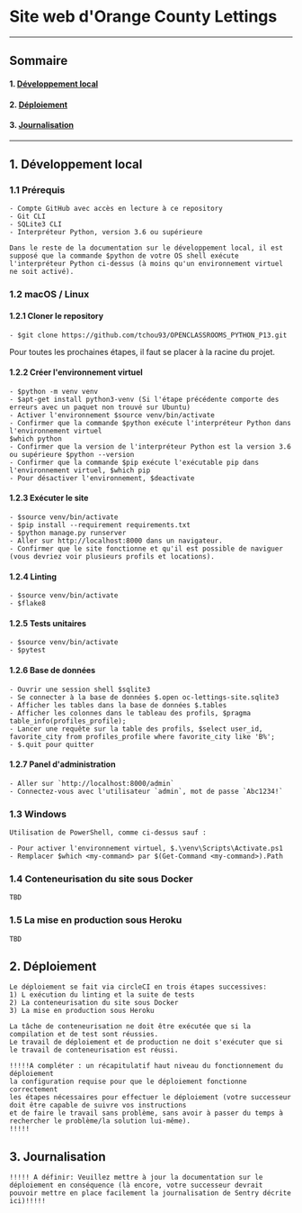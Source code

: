# Site web d'Orange County Lettings

---
## Sommaire
#### 1. [Développement local](#dev_local)
#### 2. [Déploiement](#deploiement)
#### 3. [Journalisation](#journalisation)
---

<a name="dev_local"></a>
## 1. Développement local

### 1.1 Prérequis
```
- Compte GitHub avec accès en lecture à ce repository
- Git CLI
- SQLite3 CLI
- Interpréteur Python, version 3.6 ou supérieure

Dans le reste de la documentation sur le développement local, il est supposé que la commande $python de votre OS shell exécute l'interpréteur Python ci-dessus (à moins qu'un environnement virtuel ne soit activé).
```

### 1.2 macOS / Linux

#### 1.2.1 Cloner le repository
```
- $git clone https://github.com/tchou93/OPENCLASSROOMS_PYTHON_P13.git
```

Pour toutes les prochaines étapes, il faut se placer à la racine du projet.

#### 1.2.2 Créer l'environnement virtuel
```
- $python -m venv venv
- $apt-get install python3-venv (Si l'étape précédente comporte des erreurs avec un paquet non trouvé sur Ubuntu)
- Activer l'environnement $source venv/bin/activate
- Confirmer que la commande $python exécute l'interpréteur Python dans l'environnement virtuel
$which python
- Confirmer que la version de l'interpréteur Python est la version 3.6 ou supérieure $python --version
- Confirmer que la commande $pip exécute l'exécutable pip dans l'environnement virtuel, $which pip
- Pour désactiver l'environnement, $deactivate
```

#### 1.2.3 Exécuter le site
```
- $source venv/bin/activate
- $pip install --requirement requirements.txt
- $python manage.py runserver
- Aller sur http://localhost:8000 dans un navigateur.
- Confirmer que le site fonctionne et qu'il est possible de naviguer (vous devriez voir plusieurs profils et locations).
```

#### 1.2.4 Linting
```
- $source venv/bin/activate
- $flake8
```

#### 1.2.5 Tests unitaires
```
- $source venv/bin/activate
- $pytest
```

#### 1.2.6 Base de données
```
- Ouvrir une session shell $sqlite3
- Se connecter à la base de données $.open oc-lettings-site.sqlite3
- Afficher les tables dans la base de données $.tables
- Afficher les colonnes dans le tableau des profils, $pragma table_info(profiles_profile);
- Lancer une requête sur la table des profils, $select user_id, favorite_city from profiles_profile where favorite_city like 'B%';
- $.quit pour quitter
```

#### 1.2.7 Panel d'administration
```
- Aller sur `http://localhost:8000/admin`
- Connectez-vous avec l'utilisateur `admin`, mot de passe `Abc1234!`
```

### 1.3 Windows
```
Utilisation de PowerShell, comme ci-dessus sauf :

- Pour activer l'environnement virtuel, $.\venv\Scripts\Activate.ps1
- Remplacer $which <my-command> par $(Get-Command <my-command>).Path
```

### 1.4 Conteneurisation du site sous Docker
```
TBD
```

### 1.5 La mise en production sous Heroku
```
TBD
```

<a name="deploiement"></a>
## 2. Déploiement
```
Le déploiement se fait via circleCI en trois étapes successives: 
1) L exécution du linting et la suite de tests
2) La conteneurisation du site sous Docker
3) La mise en production sous Heroku

La tâche de conteneurisation ne doit être exécutée que si la compilation et de test sont réussies.
Le travail de déploiement et de production ne doit s'exécuter que si le travail de conteneurisation est réussi.

!!!!!A compléter : un récapitulatif haut niveau du fonctionnement du déploiement
la configuration requise pour que le déploiement fonctionne correctement
les étapes nécessaires pour effectuer le déploiement (votre successeur doit être capable de suivre vos instructions 
et de faire le travail sans problème, sans avoir à passer du temps à rechercher le problème/la solution lui-même).
!!!!!
```

<a name="journalisation"></a>
## 3. Journalisation
```
!!!!! A définir: Veuillez mettre à jour la documentation sur le déploiement en conséquence (là encore, votre successeur devrait pouvoir mettre en place facilement la journalisation de Sentry décrite ici)!!!!!
```


